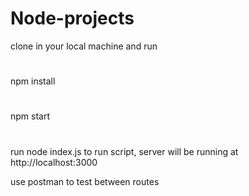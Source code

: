 # Node-projects

clone in your local machine and run
#
npm install 

#
npm start
#
run node index.js to run script,
server will be running at http://localhost:3000

use postman to test between routes
